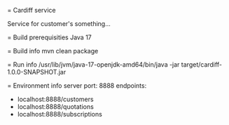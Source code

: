 = Cardiff service

Service for customer's something...

= Build prerequisities
Java 17

= Build info
mvn clean package

= Run info
/usr/lib/jvm/java-17-openjdk-amd64/bin/java -jar target/cardiff-1.0.0-SNAPSHOT.jar

= Environment info
server port: 8888
endpoints:
 - localhost:8888/customers
 - localhost:8888/quotations
 - localhost:8888/subscriptions